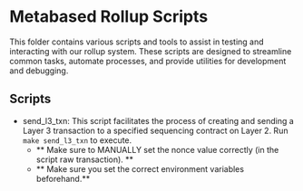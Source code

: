 # Metabased Rollup Scripts

This folder contains various scripts and tools to assist in testing and interacting with our rollup system. These scripts are designed to streamline common tasks, automate processes, and provide utilities for development and debugging.

## Scripts
- send_l3_txn: This script facilitates the process of creating and sending a Layer 3 transaction to a specified sequencing contract on Layer 2. Run `make send_l3_txn` to execute.
   - ** Make sure to MANUALLY set the nonce value correctly (in the script raw transaction). **
   - ** Make sure you set the correct environment variables beforehand.**